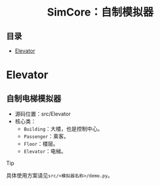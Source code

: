 <center>

# SimCore：自制模拟器

</center>

## 目录
- [Elevator](#Elevator)

# Elevator
## 自制电梯模拟器
- 源码位置：src/Elevator
- 核心类：
  - `Building`：大楼，也是控制中心。
  - `Passenger`：乘客。
  - `Floor`：楼层。
  - `Elevator`：电梯。

> [!TIP]
> 具体使用方案请见`src/<模拟器名称>/demo.py`。